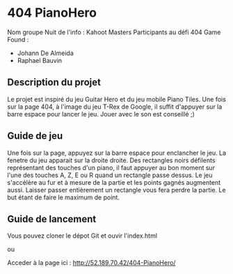 # 404 PianoHero

Nom groupe Nuit de l'info : Kahoot Masters
Participants au défi 404 Game Found :
  - Johann De Almeida 
  - Raphael Bauvin

## Description du projet

Le projet est inspiré du jeu Guitar Hero et du jeu mobile Piano Tiles.
Une fois sur la page 404, à l'image du jeu T-Rex de Google, il suffit d'appuyer sur la barre espace pour lancer le jeu.
Jouer avec le son est conseillé ;)

## Guide de jeu

Une fois sur la page, appuyez sur la barre espace pour enclancher le jeu. La fenetre du jeu apparait sur la droite droite. Des rectangles noirs défilents représentant des touches d'un piano, il faut appuyer au bon moment sur l'une des touches A, Z, E ou R quand un rectangle passe dessus. Le jeu s'accélère au fur et à mesure de la partie et les points gagnés augmentent aussi. Laisser passer entièrement un rectangle vous fera perdre la partie. Le but étant de faire le maximum de point.

## Guide de lancement

Vous pouvez cloner le dépot Git et ouvir l'index.html

ou

Acceder à la page ici : http://52.189.70.42/404-PianoHero/

